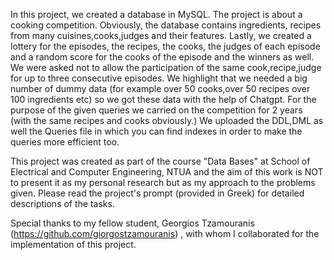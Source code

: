 In this project, we created a database in MySQL. The project is about a cooking competition. Obviously, the database contains ingredients, recipes from many cuisines,cooks,judges and their features. Lastly, we created a lottery for the episodes, the recipes, the cooks, the judges of each episode and a random score for the cooks of the episode and the winners as well. We were asked not to allow the participation of the same cook,recipe,judge for up to three consecutive episodes. We highlight that we needed a big number of dummy data (for example over 50 cooks,over 50 recipes over 100 ingredients etc) so we got these data with the help of Chatgpt. For the purpose of the given queries we carried on the competition for 2 years (with the same recipes and cooks obviously.) We uploaded the DDL,DML as well the Queries file in which you can find indexes in order to make the queries more efficient too.

This project was created as part of the course "Data Bases" at School of Electrical and Computer Engineering, NTUA and the aim of this work is NOT to present it as my personal research but as my approach to the problems given. Please read the project's prompt (provided in Greek) for detailed descriptions of the tasks.

Special thanks to my fellow student, Georgios Tzamouranis (https://github.com/giorgostzamouranis) , with whom I collaborated for the implementation of this project.
